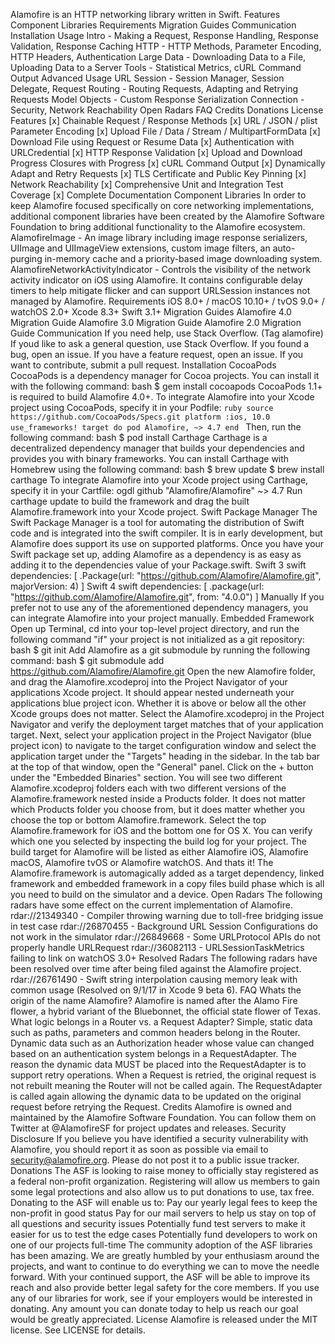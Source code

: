 Alamofire is an HTTP networking library written in Swift. Features Component Libraries Requirements Migration Guides Communication Installation Usage Intro - Making a Request, Response Handling, Response Validation, Response Caching HTTP - HTTP Methods, Parameter Encoding, HTTP Headers, Authentication Large Data - Downloading Data to a File, Uploading Data to a Server Tools - Statistical Metrics, cURL Command Output Advanced Usage URL Session - Session Manager, Session Delegate, Request Routing - Routing Requests, Adapting and Retrying Requests Model Objects - Custom Response Serialization Connection - Security, Network Reachability Open Radars FAQ Credits Donations License Features [x] Chainable Request / Response Methods [x] URL / JSON / plist Parameter Encoding [x] Upload File / Data / Stream / MultipartFormData [x] Download File using Request or Resume Data [x] Authentication with URLCredential [x] HTTP Response Validation [x] Upload and Download Progress Closures with Progress [x] cURL Command Output [x] Dynamically Adapt and Retry Requests [x] TLS Certificate and Public Key Pinning [x] Network Reachability [x] Comprehensive Unit and Integration Test Coverage [x] Complete Documentation Component Libraries In order to keep Alamofire focused specifically on core networking implementations, additional component libraries have been created by the Alamofire Software Foundation to bring additional functionality to the Alamofire ecosystem. AlamofireImage - An image library including image response serializers, UIImage and UIImageView extensions, custom image filters, an auto-purging in-memory cache and a priority-based image downloading system. AlamofireNetworkActivityIndicator - Controls the visibility of the network activity indicator on iOS using Alamofire. It contains configurable delay timers to help mitigate flicker and can support URLSession instances not managed by Alamofire. Requirements iOS 8.0+ / macOS 10.10+ / tvOS 9.0+ / watchOS 2.0+ Xcode 8.3+ Swift 3.1+ Migration Guides Alamofire 4.0 Migration Guide Alamofire 3.0 Migration Guide Alamofire 2.0 Migration Guide Communication If you need help, use Stack Overflow. (Tag alamofire) If youd like to ask a general question, use Stack Overflow. If you found a bug, open an issue. If you have a feature request, open an issue. If you want to contribute, submit a pull request. Installation CocoaPods CocoaPods is a dependency manager for Cocoa projects. You can install it with the following command: bash $ gem install cocoapods CocoaPods 1.1+ is required to build Alamofire 4.0+. To integrate Alamofire into your Xcode project using CocoaPods, specify it in your Podfile: ```ruby source https://github.com/CocoaPods/Specs.git platform :ios, 10.0 use_frameworks! target do pod Alamofire, ~> 4.7 end ``` Then, run the following command: bash $ pod install Carthage Carthage is a decentralized dependency manager that builds your dependencies and provides you with binary frameworks. You can install Carthage with Homebrew using the following command: bash $ brew update $ brew install carthage To integrate Alamofire into your Xcode project using Carthage, specify it in your Cartfile: ogdl github "Alamofire/Alamofire" ~> 4.7 Run carthage update to build the framework and drag the built Alamofire.framework into your Xcode project. Swift Package Manager The Swift Package Manager is a tool for automating the distribution of Swift code and is integrated into the swift compiler. It is in early development, but Alamofire does support its use on supported platforms. Once you have your Swift package set up, adding Alamofire as a dependency is as easy as adding it to the dependencies value of your Package.swift. Swift 3 swift dependencies: [ .Package(url: "https://github.com/Alamofire/Alamofire.git", majorVersion: 4) ] Swift 4 swift dependencies: [ .package(url: "https://github.com/Alamofire/Alamofire.git", from: "4.0.0") ] Manually If you prefer not to use any of the aforementioned dependency managers, you can integrate Alamofire into your project manually. Embedded Framework Open up Terminal, cd into your top-level project directory, and run the following command "if" your project is not initialized as a git repository: bash $ git init Add Alamofire as a git submodule by running the following command: bash $ git submodule add https://github.com/Alamofire/Alamofire.git Open the new Alamofire folder, and drag the Alamofire.xcodeproj into the Project Navigator of your applications Xcode project. It should appear nested underneath your applications blue project icon. Whether it is above or below all the other Xcode groups does not matter. Select the Alamofire.xcodeproj in the Project Navigator and verify the deployment target matches that of your application target. Next, select your application project in the Project Navigator (blue project icon) to navigate to the target configuration window and select the application target under the "Targets" heading in the sidebar. In the tab bar at the top of that window, open the "General" panel. Click on the + button under the "Embedded Binaries" section. You will see two different Alamofire.xcodeproj folders each with two different versions of the Alamofire.framework nested inside a Products folder. It does not matter which Products folder you choose from, but it does matter whether you choose the top or bottom Alamofire.framework. Select the top Alamofire.framework for iOS and the bottom one for OS X. You can verify which one you selected by inspecting the build log for your project. The build target for Alamofire will be listed as either Alamofire iOS, Alamofire macOS, Alamofire tvOS or Alamofire watchOS. And thats it! The Alamofire.framework is automagically added as a target dependency, linked framework and embedded framework in a copy files build phase which is all you need to build on the simulator and a device. Open Radars The following radars have some effect on the current implementation of Alamofire. rdar://21349340 - Compiler throwing warning due to toll-free bridging issue in test case rdar://26870455 - Background URL Session Configurations do not work in the simulator rdar://26849668 - Some URLProtocol APIs do not properly handle URLRequest rdar://36082113 - URLSessionTaskMetrics failing to link on watchOS 3.0+ Resolved Radars The following radars have been resolved over time after being filed against the Alamofire project. rdar://26761490 - Swift string interpolation causing memory leak with common usage (Resolved on 9/1/17 in Xcode 9 beta 6). FAQ Whats the origin of the name Alamofire? Alamofire is named after the Alamo Fire flower, a hybrid variant of the Bluebonnet, the official state flower of Texas. What logic belongs in a Router vs. a Request Adapter? Simple, static data such as paths, parameters and common headers belong in the Router. Dynamic data such as an Authorization header whose value can changed based on an authentication system belongs in a RequestAdapter. The reason the dynamic data MUST be placed into the RequestAdapter is to support retry operations. When a Request is retried, the original request is not rebuilt meaning the Router will not be called again. The RequestAdapter is called again allowing the dynamic data to be updated on the original request before retrying the Request. Credits Alamofire is owned and maintained by the Alamofire Software Foundation. You can follow them on Twitter at @AlamofireSF for project updates and releases. Security Disclosure If you believe you have identified a security vulnerability with Alamofire, you should report it as soon as possible via email to security@alamofire.org. Please do not post it to a public issue tracker. Donations The ASF is looking to raise money to officially stay registered as a federal non-profit organization. Registering will allow us members to gain some legal protections and also allow us to put donations to use, tax free. Donating to the ASF will enable us to: Pay our yearly legal fees to keep the non-profit in good status Pay for our mail servers to help us stay on top of all questions and security issues Potentially fund test servers to make it easier for us to test the edge cases Potentially fund developers to work on one of our projects full-time The community adoption of the ASF libraries has been amazing. We are greatly humbled by your enthusiasm around the projects, and want to continue to do everything we can to move the needle forward. With your continued support, the ASF will be able to improve its reach and also provide better legal safety for the core members. If you use any of our libraries for work, see if your employers would be interested in donating. Any amount you can donate today to help us reach our goal would be greatly appreciated. License Alamofire is released under the MIT license. See LICENSE for details.